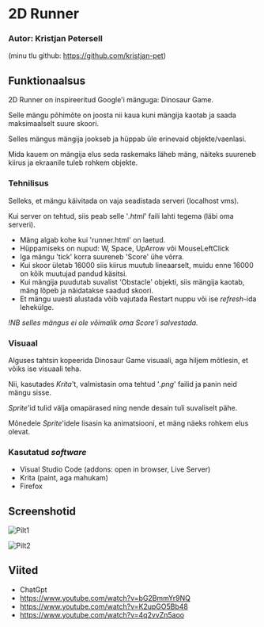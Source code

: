 # 2D Runner

### Autor: Kristjan Petersell
(minu tlu github: https://github.com/kristjan-pet)

## Funktionaalsus

2D Runner on inspireeritud Google'i mänguga: Dinosaur Game.

Selle mängu põhimõte on joosta nii kaua kuni mängija kaotab ja saada maksimaalselt suure skoori.

Selles mängus mängija jookseb ja hüppab üle erinevaid objekte/vaenlasi.

Mida kauem on mängija elus seda raskemaks läheb mäng, näiteks suureneb kiirus ja ekraanile tuleb rohkem objekte.

### Tehnilisus

Selleks, et mängu käivitada on vaja seadistada serveri (localhost vms).

Kui server on tehtud, siis peab selle '_.html_' faili lahti tegema (läbi oma serveri).

* Mäng algab kohe kui 'runner.html' on laetud.
* Hüppamiseks on nupud: W, Space, UpArrow või MouseLeftClick
* Iga mängu 'tick' korra suureneb 'Score' ühe võrra.
* Kui skoor ületab 16000 siis kiirus muutub lineaarselt, muidu enne 16000 on kõik muutujad pandud käsitsi.
* Kui mängija puudutab suvalist 'Obstacle' objekti, siis mängija kaotab, mäng lõpeb ja näidatakse saadud skoori.
* Et mängu uuesti alustada võib vajutada Restart nuppu või ise _refresh_-ida lehekülge.

_!NB selles mängus ei ole võimalik oma Score'i salvestada._

### Visuaal

Alguses tahtsin kopeerida Dinosaur Game visuaali, aga hiljem mõtlesin, et võiks ise visuaali teha. 

Nii, kasutades _Krita_'t, valmistasin oma tehtud '_.png_' failid ja panin neid mängu sisse.

_Sprite_'id tulid välja omapärased ning nende desain tuli suvaliselt pähe.

Mõnedele _Sprite_'idele lisasin ka animatsiooni, et mäng näeks rohkem elus olevat.

### Kasutatud _software_

* Visual Studio Code (addons: open in browser, Live Server)
* Krita (paint, aga mahukam)
* Firefox

## Screenshotid

![Pilt1](https://github.com/Sa1tamaMan/iseseisev-projekt/assets/159195533/d28f1876-aa95-4fd1-ba38-cf9673a47a64)

![Pilt2](https://github.com/Sa1tamaMan/iseseisev-projekt/assets/159195533/7ea3dfa9-7e6d-42b5-9268-873752f5587a)

## Viited

* ChatGpt
* https://www.youtube.com/watch?v=bG2BmmYr9NQ
* https://www.youtube.com/watch?v=K2upGO5Bb48
* https://www.youtube.com/watch?v=4q2vvZn5aoo

